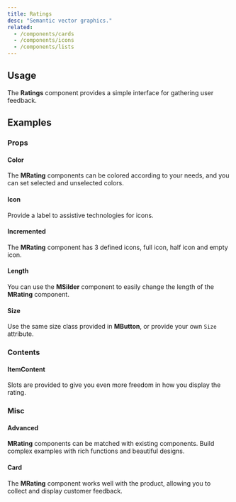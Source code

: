 ```yaml
---
title: Ratings
desc: "Semantic vector graphics."
related:
  - /components/cards
  - /components/icons
  - /components/lists
---
```


## Usage

The **Ratings** component provides a simple interface for gathering user feedback.

<ratings-usage></ratings-usage>

## Examples

### Props

#### Color

The **MRating** components can be colored according to your needs, and you can set selected and unselected colors.

<masa-example file="Examples.ratings.Color"></masa-example>

#### Icon

Provide a label to assistive technologies for icons.

<masa-example file="Examples.ratings.IconLabel"></masa-example>

#### Incremented

The **MRating** component has 3 defined icons, full icon, half icon and empty icon.

<masa-example file="Examples.ratings.Incremented"></masa-example>

#### Length

You can use the **MSilder** component to easily change the length of the **MRating** component.

<masa-example file="Examples.ratings.Length"></masa-example>

#### Size

Use the same size class provided in **MButton**, or provide your own `Size` attribute.

<masa-example file="Examples.ratings.Size"></masa-example>

### Contents

#### ItemContent

Slots are provided to give you even more freedom in how you display the rating.

<masa-example file="Examples.ratings.ItemContent"></masa-example>

### Misc

#### Advanced

**MRating** components can be matched with existing components. Build complex examples with rich functions and beautiful designs.

<masa-example file="Examples.ratings.Advanced"></masa-example>

#### Card

The **MRating** component works well with the product, allowing you to collect and display customer feedback.

<masa-example file="Examples.ratings.Card"></masa-example>